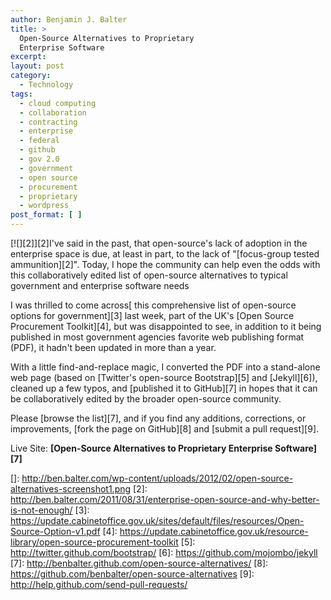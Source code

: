 ```yaml
---
author: Benjamin J. Balter
title: >
  Open-Source Alternatives to Proprietary
  Enterprise Software
excerpt:
layout: post
category:
  - Technology
tags:
  - cloud computing
  - collaboration
  - contracting
  - enterprise
  - federal
  - github
  - gov 2.0
  - government
  - open source
  - procurement
  - proprietary
  - wordpress
post_format: [ ]
---
```

[![][2]][2]I've said in the past, that open-source's lack of adoption in the enterprise space is due, at least in part, to the lack of "[focus-group tested ammunition][2]". Today, I hope the community can help even the odds with this collaboratively edited list of open-source alternatives to typical government and enterprise software needs

I was thrilled to come across[ this comprehensive list of open-source options for government][3] last week, part of the UK's [Open Source Procurement Toolkit][4], but was disappointed to see, in addition to it being published in most government agencies favorite web publishing format (PDF), it hadn't been updated in more than a year.

With a little find-and-replace magic, I converted the PDF into a stand-alone web page (based on [Twitter's open-source Bootstrap][5] and [Jekyll][6]), cleaned up a few typos, and [published it to GitHub][7] in hopes that it can be collaboratively edited by the broader open-source community.

Please [browse the list][7], and if you find any additions, corrections, or improvements, [fork the page on GitHub][8] and [submit a pull request][9].

Live Site: **[Open-Source Alternatives to Proprietary Enterprise Software][7]**

 []: http://ben.balter.com/wp-content/uploads/2012/02/open-source-alternatives-screenshot1.png
 [2]: http://ben.balter.com/2011/08/31/enterprise-open-source-and-why-better-is-not-enough/
 [3]: https://update.cabinetoffice.gov.uk/sites/default/files/resources/Open-Source-Option-v1.pdf
 [4]: https://update.cabinetoffice.gov.uk/resource-library/open-source-procurement-toolkit
 [5]: http://twitter.github.com/bootstrap/
 [6]: https://github.com/mojombo/jekyll
 [7]: http://benbalter.github.com/open-source-alternatives/
 [8]: https://github.com/benbalter/open-source-alternatives
 [9]: http://help.github.com/send-pull-requests/